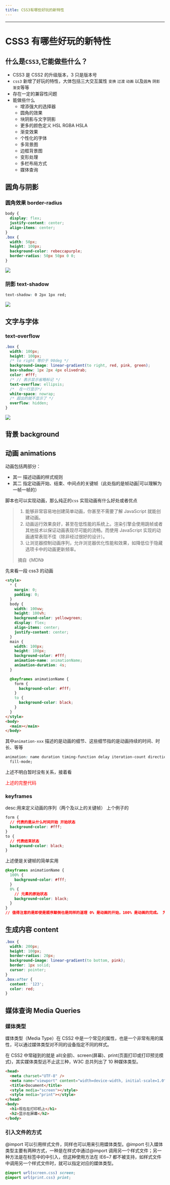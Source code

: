 ```yaml
---
title: CSS3有哪些好玩的新特性
---
```


---

# CSS3 有哪些好玩的新特性

## 什么是`CSS3`,它能做些什么？

- CSS3 是 CSS2 的升级版本，3 只是版本号
- `css3` 新增了好玩的特性，大体包括三大交互属性 `变换` `过渡` `动画` 以及`圆角` `阴影` `渐变`等等
- 存在一定的兼容性问题
- 能做些什么
  - 增添强大的选择器
  - 圆角的效果
  - 块阴影与文字阴影
  - 更多的颜色定义 HSL RGBA HSLA
  - 渐变效果
  - 个性化的字体
  - 多背景图
  - 边框背景图
  - 变形处理
  - 多栏布局方式
  - 媒体查询

## 圆角与阴影

### 圆角效果 border-radius

```css
body {
  display: flex;
  justify-content: center;
  align-items: center;
}
.box {
  width: 50px;
  height: 100px;
  background-color: rebeccapurple;
  border-radius: 50px 50px 0 0;
}
```

![](https://cdn.jsdelivr.net/gh/yayxs/Pics/dontKownJS/Snipaste_2020-11-28_19-52-47.png)

### 阴影 text-shadow

```css
text-shadow: 0 2px 1px red;
```

![](https://cdn.jsdelivr.net/gh/yayxs/Pics/dontKownJS/Snipaste_2020-11-28_20-20-37.png)

## 文字与字体

### text-overflow

```css
.box {
  width: 100px;
  height: 100px;
  /* to right 等价于 90deg */
  background-image: linear-gradient(to right, red, pink, green);
  box-shadow: 1px 2px 4px olivedrab;
  color: #fff;
  /* // 表示显示省略标记 */
  text-overflow: ellipsis;
  /*  在一行显示*/
  white-space: nowrap;
  /* 超出的就不显示了 */
  overflow: hidden;
}
```

![](https://cdn.jsdelivr.net/gh/yayxs/Pics/dontKownJS/Snipaste_2020-11-28_20-14-40.png)

## 背景 background

## 动画 animations

动画包括两部分：

- 其一 描述动画的样式规则
- 其二 指定动画开始、结束、中间点的关键帧（此处指的是帧动画|可以理解为一帧一帧的）

脚本也可以实现动画，那么纯正的`css` 实现动画有什么好处或者优点

> 1.  能够非常容易地创建简单动画，你甚至不需要了解 JavaScript 就能创建动画。
> 2.  动画运行效果良好，甚至在低性能的系统上。渲染引擎会使用跳帧或者其他技术以保证动画表现尽可能的流畅。而使用 JavaScript 实现的动画通常表现不佳（除非经过很好的设计）。
> 3.  让浏览器控制动画序列，允许浏览器优化性能和效果，如降低位于隐藏选项卡中的动画更新频率。
>
> 摘自《MDN》

先来看一段 css3 的动画

```html
<style>
  * {
    margin: 0;
    padding: 0;
  }
  body {
    width: 100vw;
    height: 100vh;
    background-color: yellowgreen;
    display: flex;
    align-items: center;
    justify-content: center;
  }
  main {
    width: 100px;
    height: 100px;
    background-color: #fff;
    animation-name: animationName;
    animation-duration: 4s;
  }

  @keyframes animationName {
    form {
      background-color: #fff;
    }
    to {
      background-color: black;
    }
  }
</style>
<body>
  <main></main>
</body>
```

其中`animation-xxx` 描述的是动画的细节、这些细节指的是动画持续的时间、时长、等等

```css
animation: name duration timing-function delay iteration-count direction
  fill-mode;
```

上述不明白暂时没有关系，接着看

<div style="color:red">上述的完整代码  </div>

### keyframes

desc:用来定义动画的序列（两个及以上的关键帧） 上个例子的

```css
form {
  // 代表的是从什么时间开始 开始状态
  background-color: #fff;
}
to {
  // 代表结束状态
  background-color: black;
}
```

上述便是关键帧的简单实用

```css
@keyframes animationName {
  100% {
    background-color: #fff;
  }
  0% {
    // 元素的原始状态
    background-color: black;
  }
}
// 值得注意的是即使是顺序颠倒也是同样的道理 0% 是动画的开始，100% 是动画的完成。 为了得到最佳的浏览器支持，您应该始终定义 0% 和 100% 选择器。
```

## 生成内容 content

```css
.box {
  width: 200px;
  height: 100px;
  border-radius: 20px;
  background-image: linear-gradient(to bottom, pink);
  border: 1px solid;
  cursor: pointer;
}
.box:after {
  content: '123';
  color: red;
}
```

## 媒体查询 Media Queries

### 媒体类型

媒体类型（Media Type）在 CSS2 中是一个常见的属性，也是一个非常有用的属性，可以通过媒体类型对不同的设备指定不同的样式。

在 CSS2 中常碰到的就是 all(全部)、screen(屏幕)、print(页面打印或打印预览模式)，其实媒体类型远不止这三种，W3C 总共列出了 10 种媒体类型。

```html
<head>
  <meta charset="UTF-8" />
  <meta name="viewport" content="width=device-width, initial-scale=1.0" />
  <title>Document</title>
  <style media="screen"></style>
  <style media="print"></style>
</head>
<body>
  <h1>现在在打印机上</h1>
  <h2>显示在屏幕</h2>
</body>
```

### 引入文件的方式

@import 可以引用样式文件，同样也可以用来引用媒体类型。@import 引入媒体类型主要有两种方式，一种是在样式中通过@import 调用另一个样式文件；另一种方法是在<head></head>标签中的<style></style>中引入，但这种使用方法在 IE6~7 都不被支持，如样式文件中调用另一个样式文件时，就可以指定对应的媒体类型。

```css
@import url(screen.css) screen;
@import url(print.css) print;
```

